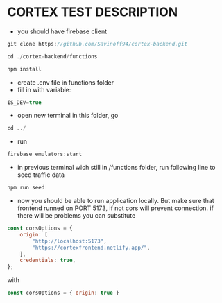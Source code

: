 # CORTEX TEST DESCRIPTION
- you should have firebase client
```js
git clone https://github.com/Savinoff94/cortex-backend.git
```
```js
cd ./cortex-backend/functions
```
```js
npm install
```

- create .env file in functions folder
- fill in with variable: 

```js
IS_DEV=true
```
- open new terminal in this folder, go 
```js
cd ../
```
- run 
```js
firebase emulators:start
```

- in previous terminal wich still in /functions folder, run following line to seed traffic data 
```js
npm run seed
```
- now you should be able to run application locally. But make sure that frontend runned on PORT 5173, if not cors will prevent connection.
if there will be problems you can substitute

```js
const corsOptions = {
	origin: [
		"http://localhost:5173",
		"https://cortexfrontend.netlify.app/",
	],
	credentials: true,
};
```

with

```js
const corsOptions = { origin: true }
```